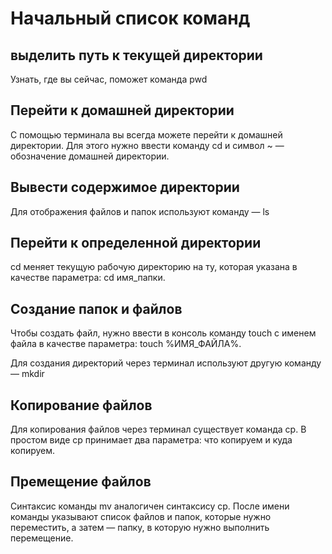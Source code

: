 # Начальный список команд

## выделить путь к текущей директории

Узнать, где вы сейчас, поможет команда pwd

## Перейти к домашней директории

С помощью терминала вы всегда можете перейти к домашней директории. Для этого нужно ввести команду cd  и символ ~ — обозначение домашней директории. 

## Вывести содержимое директории

Для отображения файлов и папок используют команду — ls

## Перейти к определенной директории

cd меняет текущую рабочую директорию на ту, которая указана в качестве параметра: cd имя_папки.

## Создание папок и файлов

Чтобы создать файл, нужно ввести в консоль команду touch с именем файла в качестве параметра: touch %ИМЯ_ФАЙЛА%.

Для создания директорий через терминал используют другую команду — mkdir

## Копирование файлов

Для копирования файлов через терминал существует команда cp. В простом виде cp принимает два параметра: что копируем и куда копируем.

## Премещение файлов

Синтаксис команды mv аналогичен синтаксису cp. После имени команды указывают список файлов и папок, которые нужно переместить, а затем — папку, в которую нужно выполнить перемещение.
